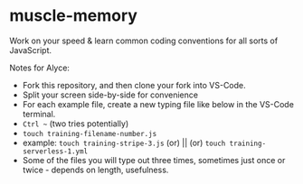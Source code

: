 # muscle-memory
Work on your speed &amp; learn common coding conventions for all sorts of JavaScript.

Notes for Alyce:

- Fork this repository, and then clone your fork into VS-Code.
- Split your screen side-by-side for convenience
- For each example file, create a new typing file like below in the VS-Code terminal.
- `Ctrl ~` (two tries potentially)
- `touch training-filename-number.js` 
- example: `touch training-stripe-3.js` (or) || (or) `touch training-serverless-1.yml`
- Some of the files you will type out three times, sometimes just once or twice - depends on length, usefulness.


